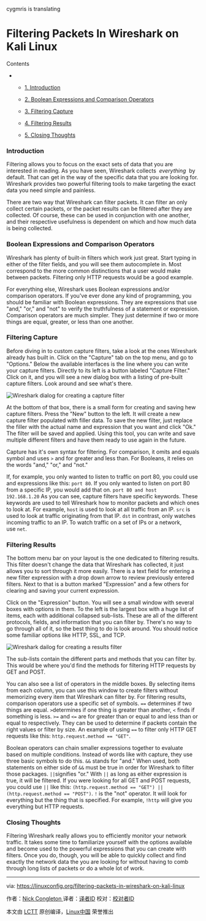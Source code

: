cygmris is translating

# Filtering Packets In Wireshark on Kali Linux


Contents

*   *   [1. Introduction][1]

    *   [2. Boolean Expressions and Comparison Operators][2]

    *   [3. Filtering Capture][3]

    *   [4. Filtering Results][4]

    *   [5. Closing Thoughts][5]

### Introduction

Filtering allows you to focus on the exact sets of data that you are interested in reading. As you have seen, Wireshark collects  _everything_  by default. That can get in the way of the specific data that you are looking for. Wireshark provides two powerful filtering tools to make targeting the exact data you need simple and painless. 

There are two way that Wireshark can filter packets. It can filter an only collect certain packets, or the packet results can be filtered after they are collected. Of course, these can be used in conjunction with one another, and their respective usefulness is dependent on which and how much data is being collected.

### Boolean Expressions and Comparison Operators

Wireshark has plenty of built-in filters which work just great. Start typing in either of the filter fields, and you will see them autocomplete in. Most correspond to the more common distinctions that a user would make between packets. Filtering only HTTP requests would be a good example. 

For everything else, Wireshark uses Boolean expressions and/or comparison operators. If you've ever done any kind of programming, you should be familiar with Boolean expressions. They are expressions that use "and," "or," and "not" to verify the truthfulness of a statement or expression. Comparison operators are much simpler. They just determine if two or more things are equal, greater, or less than one another.

### Filtering Capture

Before diving in to custom capture filters, take a look at the ones Wireshark already has built in. Click on the "Capture" tab on the top menu, and go to "Options." Below the available interfaces is the line where you can write your capture filters. Directly to its left is a button labeled "Capture Filter." Click on it, and you will see a new dialog box with a listing of pre-built capture filters. Look around and see what's there. 

![Wireshark dialog for creating a capture filter](https://linuxconfig.org/images/wireshark-capture-filter.jpg)


At the bottom of that box, there is a small form for creating and saving hew capture filters. Press the "New" button to the left. It will create a new capture filter populated with filler data. To save the new filter, just replace the filler with the actual name and expression that you want and click "Ok." The filter will be saved and applied. Using this tool, you can write and save multiple different filters and have them ready to use again in the future. 

Capture has it's own syntax for filtering. For comparison, it omits and equals symbol and uses `>` and for greater and less than. For Booleans, it relies on the words "and," "or," and "not." 

If, for example, you only wanted to listen to traffic on port 80, you could use and expressions like this: `port 80`. If you only wanted to listen on port 80 from a specific IP, you would add that on. `port 80 and host 192.168.1.20` As you can see, capture filters have specific keywords. These keywords are used to tell Wireshark how to monitor packets and which ones to look at. For example, `host` is used to look at all traffic from an IP. `src` is used to look at traffic originating from that IP. `dst` in contrast, only watches incoming traffic to an IP. To watch traffic on a set of IPs or a network, use `net`.

### Filtering Results

The bottom menu bar on your layout is the one dedicated to filtering results. This filter doesn't change the data that Wireshark has collected, it just allows you to sort through it more easily. There is a text field for entering a new filter expression with a drop down arrow to review previously entered filters. Next to that is a button marked "Expression" and a few others for clearing and saving your current expression. 

Click on the "Expression" button. You will see a small window with several boxes with options in them. To the left is the largest box with a huge list of items, each with additional collapsed sub-lists. These are all of the different protocols, fields, and information that you can filter by. There's no way to go through all of it, so the best thing to do is look around. You should notice some familiar options like HTTP, SSL, and TCP. 

![Wireshark dailog for creating a results filter](https://linuxconfig.org/images/wireshark-results-filter.jpg)

The sub-lists contain the different parts and methods that you can filter by. This would be where you'd find the methods for filtering HTTP requests by GET and POST. 

You can also see a list of operators in the middle boxes. By selecting items from each column, you can use this window to create filters without memorizing every item that Wireshark can filter by. For filtering results, comparison operators use a specific set of symbols. `==` determines if two things are equal. `>`determines if one thing is greater than another, `<` finds if something is less. `>=` and `<=` are for greater than or equal to and less than or equal to respectively. They can be used to determine if packets contain the right values or filter by size. An example of using `==` to filter only HTTP GET requests like this: `http.request.method == "GET"`. 

Boolean operators can chain smaller expressions together to evaluate based on multiple conditions. Instead of words like with capture, they use three basic symbols to do this. `&&` stands for "and." When used, both statements on either side of `&&` must be true in order for Wireshark to filter those packages. `||`signifies "or." With `||` as long as either expression is true, it will be filtered. If you were looking for all GET and POST requests, you could use `||` like this: `(http.request.method == "GET") || (http.request.method == "POST")`. `!` is the "not" operator. It will look for everything but the thing that is specified. For example, `!http` will give you everything but HTTP requests.

### Closing Thoughts

Filtering Wireshark really allows you to efficiently monitor your network traffic. It takes some time to familiarize yourself with the options available and become used to the powerful expressions that you can create with filters. Once you do, though, you will be able to quickly collect and find exactly the network data the you are looking for without having to comb through long lists of packets or do a whole lot of work.

--------------------------------------------------------------------------------

via: https://linuxconfig.org/filtering-packets-in-wireshark-on-kali-linux

作者：[Nick Congleton ][a]
译者：[译者ID](https://github.com/译者ID)
校对：[校对者ID](https://github.com/校对者ID)

本文由 [LCTT](https://github.com/LCTT/TranslateProject) 原创编译，[Linux中国](https://linux.cn/) 荣誉推出

[a]:https://linuxconfig.org/filtering-packets-in-wireshark-on-kali-linux
[1]:https://linuxconfig.org/filtering-packets-in-wireshark-on-kali-linux#h1-introduction
[2]:https://linuxconfig.org/filtering-packets-in-wireshark-on-kali-linux#h2-boolean-expressions-and-comparison-operators
[3]:https://linuxconfig.org/filtering-packets-in-wireshark-on-kali-linux#h3-filtering-capture
[4]:https://linuxconfig.org/filtering-packets-in-wireshark-on-kali-linux#h4-filtering-results
[5]:https://linuxconfig.org/filtering-packets-in-wireshark-on-kali-linux#h5-closing-thoughts
